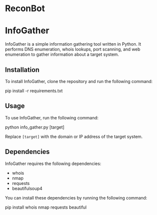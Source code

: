# ReconBot
# InfoGather

InfoGather is a simple information gathering tool written in Python. It performs DNS enumeration, whois lookups, port scanning, and web enumeration to gather information about a target system.

## Installation

To install InfoGather, clone the repository and run the following command:

pip install -r requirements.txt

## Usage

To use InfoGather, run the following command:

python info_gather.py [target]

Replace `[target]` with the domain or IP address of the target system.

## Dependencies

InfoGather requires the following dependencies:

* whois
* nmap
* requests
* beautifulsoup4

You can install these dependencies by running the following command:

pip install whois nmap requests beautiful
